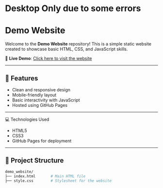 # Desktop Only due to some errors
# Demo Website

Welcome to the **Demo Website** repository! This is a simple static website created to showcase basic HTML, CSS, and JavaScript skills.

🔗 **Live Demo**: [Click here to visit the website](https://satyam-umrao.github.io/demo_website/)

---

## 🚀 Features

- Clean and responsive design
- Mobile-friendly layout
- Basic interactivity with JavaScript
- Hosted using GitHub Pages

---

💻 Technologies Used
- HTML5
- CSS3
- GitHub Pages for deployment
  
---

## 📁 Project Structure

```bash
demo_website/
├── index.html       # Main HTML file
├── style.css        # Stylesheet for the website


